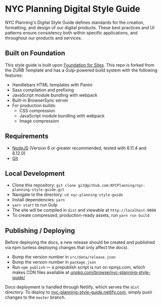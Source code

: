 # NYC Planning Digital Style Guide

NYC Planning's Digital Style Guide defines standards for the creation, formatting, and design of our digital products. These best practices and UI patterns ensure consistency both within specific applications, and throughout our products and services.

## Built on Foundation

This style guide is built upon [Foundation for Sites](http://foundation.zurb.com/sites). This repo is forked from the ZURB Template and has a Gulp-powered build system with the following features:

- Handlebars HTML templates with Panini
- Sass compilation and prefixing
- JavaScript module bundling with webpack
- Built-in BrowserSync server
- For production builds:
  - CSS compression
  - JavaScript module bundling with webpack
  - Image compression

## Requirements

- [NodeJS](https://nodejs.org/en/) (Version 6 or greater recommended, tested with 6.11.4 and 8.12.0)
- [Git](https://git-scm.com/)


## Local Development

- Clone this repository: `git clone git@github.com:NYCPlanning/nyc-planning-style-guide.git`
- Navigate to the directory: `cd nyc-planning-style-guide`
- Install dependencies: `yarn`
- `yarn start` to run Gulp
- The site will be compiled in `dist` and viewable at `http://localhost:8000`
- To create compressed, production-ready assets, run `yarn run build`

## Publishing / Deploying

Before deploying the docs, a new release should be created and published via npm (unless deploying changes that only affect the docs).

- Bump the version number in `src/data/release.json`
- Bump the version number in `package.json`
- Run `npm publish` — a prepublish script is run on npmjs.com, which makes CDN files available at [unpkg.com/browse/nyc-planning-style-guide/](https://unpkg.com/browse/nyc-planning-style-guide/)

Docs deployment is handled through Netlify, which serves the `dist` directory. To deploy to [nyc-planning-style-guide.netlify.com](https://nyc-planning-style-guide.netlify.com/), simply push changes to the `master` branch.
